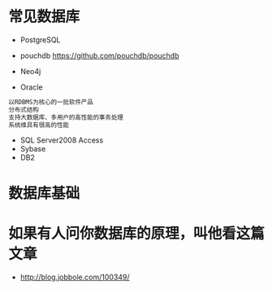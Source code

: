 # 常见数据库

- PostgreSQL
- pouchdb <https://github.com/pouchdb/pouchdb>
- Neo4j

- Oracle

```java
以RDBMS为核心的一批软件产品
分布式结构
支持大数据库、多用户的高性能的事务处理
系统维具有很高的性能
```

- SQL Server2008 Access
- Sybase
- DB2

# 数据库基础

# 如果有人问你数据库的原理，叫他看这篇文章

- <http://blog.jobbole.com/100349/>
